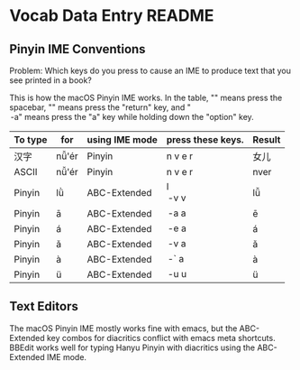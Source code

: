 # Vocab Data Entry README

## Pinyin IME Conventions

Problem: Which keys do you press to cause an IME to produce text that you see
printed in a book?

This is how the macOS Pinyin IME works. In the table, "<space>" means press the
spacebar, "<return>" means press the "return" key, and "<option>-a" means press
the "a" key while holding down the "option" key.

| To type | for   | using IME mode | press these keys.   | Result |
|---------|-------|----------------|---------------------|--------|
| 汉字    | nǚ'ér | Pinyin         | n v e r <space>     | 女儿   |
| ASCII   | nǚ'ér | Pinyin         | n v e r <return>    | nver   |
| Pinyin  | lǜ    | ABC-Extended   | l <option>-v v      | lǚ     |
| Pinyin  | ā     | ABC-Extended   | <option>-a a        | ē      |
| Pinyin  | á     | ABC-Extended   | <option>-e a        | á      |
| Pinyin  | ǎ     | ABC-Extended   | <option>-v a        | ǎ      |
| Pinyin  | à     | ABC-Extended   | <option>-` a        | à      |
| Pinyin  | ü     | ABC-Extended   | <option>-u u        | ü      |


## Text Editors

The macOS Pinyin IME mostly works fine with emacs, but the ABC-Extended key
combos for diacritics conflict with emacs meta shortcuts. BBEdit works well
for typing Hanyu Pinyin with diacritics using the ABC-Extended IME mode.
